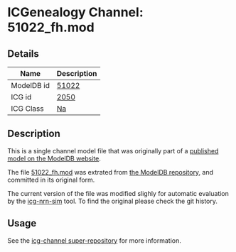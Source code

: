 # ICGenealogy Channel: 51022\_fh.mod

## Details

Name | Description
---- | -----------
ModelDB id | [51022](http://senselab.med.yale.edu/ModelDB/ShowModel.cshtml?model=51022)
ICG id | [2050](http://icg.neurotheory.ox.ac.uk/channels/2/2050)
ICG Class | [Na](http://icg.neurotheory.ox.ac.uk/channels/2)

## Description

This is a single channel model file that was originally part of a [published model on the ModelDB website](http://senselab.med.yale.edu/mModelDB/ShowModel.cshtml?model=51022).


The file [51022\_fh.mod](51022_fh.mod) was extrated from [the ModelDB repository](http://senselab.med.yale.edu/ModelDB/ShowModel.cshtml?model=51022), and committed in its original form.

The current version of the file was modified slighly for automatic evaluation by the [icg-nrn-sim](https://github.com/icgenealogy/icg-nrn-sim) tool. To find the original please check the git history.


## Usage

See the [icg-channel super-repository](https://github.com/icgenealogy/icg-channels) for more information.